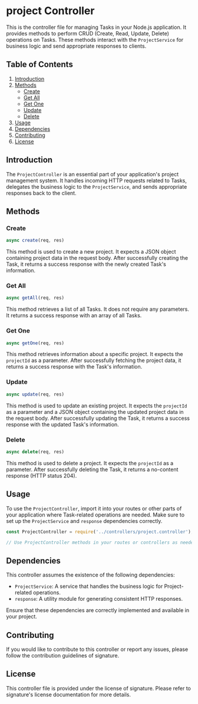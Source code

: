 # project Controller

This is the controller file for managing Tasks in your Node.js application. It provides methods to perform CRUD (Create, Read, Update, Delete) operations on Tasks. These methods interact with the `ProjectService` for business logic and send appropriate responses to clients.

## Table of Contents

1. [Introduction](#introduction)
2. [Methods](#methods)
   - [Create](#create)
   - [Get All](#get-all)
   - [Get One](#get-one)
   - [Update](#update)
   - [Delete](#delete)
3. [Usage](#usage)
4. [Dependencies](#dependencies)
5. [Contributing](#contributing)
6. [License](#license)

## Introduction

The `ProjectController` is an essential part of your application's project management system. It handles incoming HTTP requests related to Tasks, delegates the business logic to the `ProjectService`, and sends appropriate responses back to the client.

## Methods

### Create

```javascript
async create(req, res)
```

This method is used to create a new project. It expects a JSON object containing project data in the request body. After successfully creating the Task, it returns a success response with the newly created Task's information.

### Get All

```javascript
async getAll(req, res)
```

This method retrieves a list of all Tasks. It does not require any parameters. It returns a success response with an array of all Tasks.

### Get One

```javascript
async getOne(req, res)
```

This method retrieves information about a specific project. It expects the `projectId` as a parameter. After successfully fetching the project data, it returns a success response with the Task's information.

### Update

```javascript
async update(req, res)
```

This method is used to update an existing project. It expects the `projectId` as a parameter and a JSON object containing the updated project data in the request body. After successfully updating the Task, it returns a success response with the updated Task's information.

### Delete

```javascript
async delete(req, res)
```

This method is used to delete a project. It expects the `projectId` as a parameter. After successfully deleting the Task, it returns a no-content response (HTTP status 204).

## Usage

To use the `ProjectController`, import it into your routes or other parts of your application where Task-related operations are needed. Make sure to set up the `ProjectService` and `response` dependencies correctly.

```javascript
const ProjectController = require('../controllers/project.controller');

// Use ProjectController methods in your routes or controllers as needed.
```

## Dependencies

This controller assumes the existence of the following dependencies:

- `ProjectService`: A service that handles the business logic for Project-related operations.
- `response`: A utility module for generating consistent HTTP responses.

Ensure that these dependencies are correctly implemented and available in your project.

## Contributing

If you would like to contribute to this controller or report any issues, please follow the contribution guidelines of signature.

## License

This controller file is provided under the license of signature. Please refer to signature's license documentation for more details.
